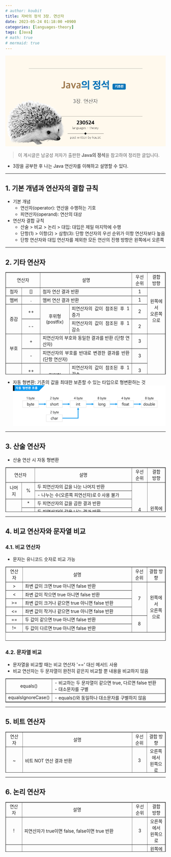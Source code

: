 ```yaml
---
# author: koubit
title: 자바의 정석 3장. 연산자
date: 2023-05-24 01:18:00 +0900
categories: [languages-theory]
tags: [Java]
# math: true
# mermaid: true
---
```


![슬라이드1](/assets/img/computer-science/languages/theory/20230524-slide1.png)

> 이 게시글은 남궁성 저자가 출판한 **Java의 정석**을 참고하여 정리한 글입니다.

* 3장을 공부한 후 나는 Java 연산자를 이해하고 설명할 수 있다.

* * *

## 1. 기본 개념과 연산자의 결합 규칙
* 기본 개념
    * 연산자(operator): 연산을 수행하는 기호
    * 피연산자(operand): 연산의 대상
* 연산자 결합 규칙
    * 산술 > 비교 > 논리 > 대입: 대입은 제일 마지막에 수행
    * 단항(1) > 이항(2) > 삼항(3): 단항 연산자의 우선 순위가 이항 
 연산자보다 높음
    * 단항 연산자와 대입 연산자를 제외한 모든 연산의 진행 방향은 왼쪽에서 오른쪽

* * *

## 2. 기타 연산자
<table style="border-collapse: collapse; width: 100%; height: 320px;" border="1" data-ke-align="alignLeft">
    <tbody>
        <tr style="height: 17px;">
            <td style="width: 21.7442%; height: 17px; text-align: center;" colspan="2">연산자</td>
            <td style="height: 17px; width: 57.2092%; text-align: center;" colspan="2">설명</td>
            <td style="width: 9.76744%; height: 17px; text-align: center;">우선순위</td>
            <td style="width: 11.2791%; height: 17px; text-align: center;">결합 방향</td>
        </tr>
        <tr style="height: 18px;">
            <td style="width: 10.1164%; height: 18px; text-align: center;">첨자</td>
            <td style="width: 11.6278%; height: 18px; text-align: center;">[]</td>
            <td style="width: 57.2092%; height: 18px; text-align: justify;" colspan="2">첨자 연산 결과 반환</td>
            <td style="width: 9.76744%; height: 18px; text-align: center;">1</td>
            <td style="width: 11.2791%; height: 110px; text-align: center;" rowspan="4">왼쪽에서<br />오른쪽으로</td>
        </tr>
        <tr style="height: 18px;">
            <td style="width: 10.1164%; height: 18px; text-align: center;">멤버</td>
            <td style="width: 11.6278%; height: 18px; text-align: center;">.</td>
            <td style="width: 57.2092%; height: 18px; text-align: justify;" colspan="2">멤버 연산 결과 반환</td>
            <td style="width: 9.76744%; height: 18px; text-align: center;">1</td>
        </tr>
        <tr style="height: 37px;">
            <td style="width: 10.1164%; height: 74px; text-align: center;" rowspan="2">증감</td>
            <td style="width: 11.6278%; height: 37px; text-align: center;">++</td>
            <td style="width: 17.3255%; height: 74px; text-align: center;" rowspan="2">후위형(postfix)</td>
            <td style="width: 39.8837%; height: 37px; text-align: justify;">피연산자의 값이 참조된 후 1 증가</td>
            <td style="width: 9.76744%; height: 37px; text-align: center;">2</td>
        </tr>
        <tr style="height: 37px;">
            <td style="width: 11.6278%; height: 37px; text-align: center;">--</td>
            <td style="width: 39.8837%; height: 37px; text-align: justify;">피연산자의 값이 참조된 후 1 감소</td>
            <td style="width: 9.76744%; height: 37px; text-align: center;">2</td>
        </tr>
        <tr style="height: 18px;">
            <td style="width: 10.1164%; height: 36px; text-align: center;" rowspan="2">부호</td>
            <td style="width: 11.6278%; height: 18px; text-align: center;">+</td>
            <td style="width: 57.2092%; height: 18px; text-align: justify;" colspan="2">피연산자의 부호와 동일한 결과를 반환 (단항 연산자)
            </td>
            <td style="width: 9.76744%; height: 18px; text-align: center;">3</td>
            <td style="width: 11.2791%; height: 193px; text-align: center;" rowspan="9">오른쪽에서<br />왼쪽으로</td>
        </tr>
        <tr style="height: 18px;">
            <td style="width: 11.6278%; height: 18px; text-align: center;">-</td>
            <td style="width: 57.2092%; height: 18px; text-align: justify;" colspan="2">피연산자의 부호를 반대로 변경한 결과를 반환 (단항
                연산자)</td>
            <td style="width: 9.76744%; height: 18px; text-align: center;">3</td>
        </tr>
        <tr style="height: 37px;">
            <td style="width: 10.1164%; height: 54px; text-align: center;" rowspan="2">증감</td>
            <td style="width: 11.6278%; height: 37px; text-align: center;">++</td>
            <td style="width: 17.3255%; height: 54px; text-align: center;" rowspan="2">전위형(prefix)</td>
            <td style="width: 39.8837%; height: 37px; text-align: justify;">피연산자의 값이 참조된 후 1 감소</td>
            <td style="width: 9.76744%; height: 37px; text-align: center;">3</td>
        </tr>
        <tr style="height: 17px;">
            <td style="width: 11.6278%; height: 17px; text-align: center;">--</td>
            <td style="width: 39.8837%; height: 17px; text-align: justify;">피연산자의 값이 참조된 후 1 감소</td>
            <td style="width: 9.76744%; height: 17px; text-align: center;">3</td>
        </tr>
        <tr style="height: 17px;">
            <td style="width: 10.1164%; height: 17px; text-align: center;">형변환</td>
            <td style="width: 11.6278%; height: 17px; text-align: center;">(타입)</td>
            <td style="width: 57.2092%; height: 17px; text-align: justify;" colspan="2">변수 또는 상수 타입을 다른 타입으로 변환<br />큰
                자료형에서 작은 자료형으로 변환 시 데이터 손실 발생</td>
            <td style="width: 9.76744%; height: 17px; text-align: center;">3</td>
        </tr>
        <tr style="height: 17px;">
            <td style="width: 10.1164%; height: 17px; text-align: center;">조건</td>
            <td style="width: 11.6278%; height: 17px; text-align: center;">?:</td>
            <td style="width: 57.2092%; height: 17px; text-align: justify;" colspan="2">조건식 ? 식1(참) : 식2(거짓)<br />삼항
                연산자이며 조건식의 결과에 따라 다른 결과 반환</td>
            <td style="width: 9.76744%; height: 17px; text-align: center;">14</td>
        </tr>
        <tr style="height: 17px;">
            <td style="width: 10.1164%; height: 52px; text-align: center;" rowspan="2">대입</td>
            <td style="width: 11.6278%; height: 52px; text-align: center;" rowspan="2">=</td>
            <td style="width: 17.3255%; height: 17px; text-align: center;">lvalue(left value)</td>
            <td style="width: 39.8837%; height: 17px; text-align: justify;">대입 연산자의 왼쪽 피연산자(변수만 가능)</td>
            <td style="width: 9.76744%; height: 69px; text-align: center;" rowspan="3">15</td>
        </tr>
        <tr style="height: 35px;">
            <td style="width: 17.3255%; text-align: center; height: 35px;">rvalue(right value)</td>
            <td style="width: 39.8837%; text-align: justify; height: 35px;">대입 연산자의 오른쪽 피연산자(변수, 상수, 식)</td>
        </tr>
        <tr style="height: 17px;">
            <td style="width: 10.1164%; height: 17px; text-align: center;">복합 대입</td>
            <td style="width: 11.6278%; height: 17px; text-align: center;">(연산자)=</td>
            <td style="width: 57.2092%; height: 17px; text-align: justify;" colspan="2">다른 연산자와 결합하여 '(연산자)=' 형식으로 사용
            </td>
        </tr>
    </tbody>
</table>

* 자동 형변환: 기존의 값을 최대한 보존할 수 있는 타입으로 형변환하는 것
![슬라이드2](/assets/img/computer-science/languages/theory/20230524-slide2.png)

* * *

## 3. 산술 연산자
* 산술 연산 시 자동 형변환

<table style="border-collapse: collapse; width: 100%; height: 140px;" border="1" data-ke-align="alignLeft">
    <tbody>
        <tr style="height: 18px;">
            <td style="width: 13.7211%; height: 18px; text-align: center;" colspan="2">연산자</td>
            <td style="width: 45.6686%; height: 18px; text-align: center;">설명</td>
            <td style="width: 7.42734%; text-align: center; height: 18px;">우선순위</td>
            <td style="width: 8.35752%; text-align: center; height: 18px;">결합 방향</td>
        </tr>
        <tr style="height: 18px;">
            <td style="width: 7.55819%; text-align: center; height: 36px;" rowspan="2">나머지</td>
            <td style="width: 6.16292%; text-align: center; height: 36px;" rowspan="2">%</td>
            <td style="width: 45.6686%; height: 18px;">두 피연산자의 값을 나눈 나머지 반환</td>
            <td style="width: 7.42734%; text-align: center; height: 88px;" rowspan="5">4</td>
            <td style="width: 8.35752%; text-align: center; height: 122px;" rowspan="7">왼쪽에서<br />오른쪽으로</td>
        </tr>
        <tr style="height: 18px;">
            <td style="width: 45.6686%; height: 18px;">-&nbsp;나누는&nbsp;수(오른쪽&nbsp;피연산자)로&nbsp;0&nbsp;사용&nbsp;불가</td>
        </tr>
        <tr style="height: 18px;">
            <td style="width: 7.55819%; text-align: center; height: 86px;" rowspan="5">사칙연산</td>
            <td style="width: 6.16292%; text-align: center; height: 18px;">*</td>
            <td style="width: 45.6686%; height: 18px;">두 피연산자의 값을 곱한 결과 반환</td>
        </tr>
        <tr style="height: 17px;">
            <td style="width: 6.16292%; text-align: center; height: 17px;" rowspan="2">/</td>
            <td style="width: 45.6686%; height: 17px;">두 피연산자의 값을 나눈 결과 반환</td>
        </tr>
        <tr style="height: 17px;">
            <td style="width: 45.6686%; height: 17px;">- 나누는 수(오른쪽 피연산자)로 0 사용
                불가<br />-&nbsp;피연산자로&nbsp;정수와&nbsp;실수&nbsp;허용<br />-&nbsp;(나누는&nbsp;수가&nbsp;음수일&nbsp;경우&nbsp;부호를&nbsp;무시함)
            </td>
        </tr>
        <tr style="height: 17px;">
            <td style="width: 6.16292%; text-align: center; height: 17px;">+</td>
            <td style="width: 45.6686%; height: 17px;">두 피연산자의 값을 더한 결과 반환 (이항 연산자)</td>
            <td style="width: 7.42734%; text-align: center; height: 34px;" rowspan="2">5</td>
        </tr>
        <tr style="height: 17px;">
            <td style="width: 6.16292%; text-align: center; height: 17px;">-</td>
            <td style="width: 45.6686%; height: 17px;">두 피연산자의 값을 뺀 결과 반환 (이항 연산자)</td>
        </tr>
    </tbody>
</table>

* * *

## 4. 비교 연산자와 문자열 비교
### 4.1. 비교 연산자
* 문자는 유니코드 숫자로 비교 가능

<table style="border-collapse: collapse; width: 100%; height: 232px;" border="1" data-ke-align="alignLeft">
    <tbody>
        <tr style="height: 18px;">
            <td style="width: 10.5815%; text-align: center; height: 18px;">연산자</td>
            <td style="width: 68.4884%; text-align: center; height: 18px;">설명</td>
            <td style="width: 9.47675%; text-align: center;">우선순위</td>
            <td style="width: 11.4534%; text-align: center;">결합 방향</td>
        </tr>
        <tr style="height: 18px;">
            <td style="width: 10.5815%; height: 18px; text-align: center;">&gt;</td>
            <td style="width: 68.4884%; height: 18px;">좌변 값이 크면 true 아니면 false 반환</td>
            <td style="width: 9.47675%; text-align: center;" rowspan="4">7</td>
            <td style="width: 11.4534%; text-align: center;" rowspan="6">왼쪽에서<br />오른쪽으로</td>
        </tr>
        <tr style="height: 18px;">
            <td style="width: 10.5815%; height: 18px; text-align: center;">&lt;</td>
            <td style="width: 68.4884%; height: 18px;">좌변 값이 작으면 true 아니면 false 반환</td>
        </tr>
        <tr style="height: 18px;">
            <td style="width: 10.5815%; height: 18px; text-align: center;">&gt;=</td>
            <td style="width: 68.4884%; height: 18px;">좌변 값이 크거나 같으면 true 아니면 false 반환</td>
        </tr>
        <tr style="height: 18px;">
            <td style="width: 10.5815%; height: 18px; text-align: center;">&lt;=</td>
            <td style="width: 68.4884%; height: 18px;">좌변 값이 작거나 같으면 true 아니면 false 반환</td>
        </tr>
        <tr style="height: 18px;">
            <td style="width: 10.5815%; height: 18px; text-align: center;">==</td>
            <td style="width: 68.4884%; height: 18px;">두 값이 같으면 true 아니면 false 반환</td>
            <td style="width: 9.47675%; text-align: center;" rowspan="2">8</td>
        </tr>
        <tr style="height: 18px;">
            <td style="width: 10.5815%; height: 18px; text-align: center;">!=</td>
            <td style="width: 68.4884%; height: 18px;">두 값이 다르면 true 아니면 false 반환</td>
        </tr>
    </tbody>
</table>

### 4.2. 문자열 비교
* 문자열을 비교할 때는 비교 연산자 '==' 대신 메서드 사용
* 비교 연산자는 두 문자열이 완전히 같은지 비교할 뿐 내용을 비교하지 않음

<table style="border-collapse: collapse; width: 100%;" border="1" data-ke-align="alignLeft">
    <tbody>
        <tr>
            <td style="width: 18.9535%; text-align: center;">equals()</td>
            <td style="width: 81.0465%;">- 비교하는 두 문자열이 같으면 true, 다르면 false 반환<br />- 대소문자를 구별</td>
        </tr>
        <tr>
            <td style="width: 18.9535%; text-align: center;">equalsIgnoreCase()</td>
            <td style="width: 81.0465%;">- equals()와 동일하나 대소문자를 구별하지 않음</td>
        </tr>
    </tbody>
</table>

* * *

## 5. 비트 연산자
<table style="border-collapse: collapse; width: 100%; height: 128px;" border="1" data-ke-align="alignLeft">
    <tbody>
        <tr style="height: 18px;">
            <td style="text-align: center; width: 10.5814%; height: 18px;">연산자</td>
            <td style="text-align: center; width: 68.6046%; height: 18px;">설명</td>
            <td style="text-align: center; width: 9.30228%; height: 18px;">우선순위</td>
            <td style="text-align: center; width: 11.5115%; height: 18px;">결합 방향</td>
        </tr>
        <tr style="height: 18px;">
            <td style="text-align: center; width: 10.5814%; height: 18px;">~</td>
            <td style="width: 68.6046%; height: 18px; text-align: justify;">비트 NOT 연산 결과 반환</td>
            <td style="width: 9.30228%; height: 18px; text-align: center;">3</td>
            <td style="width: 11.5115%; height: 18px; text-align: center;">오른쪽에서<br />왼쪽으로</td>
        </tr>
        <tr style="height: 18px;">
            <td style="text-align: center; width: 10.5814%; height: 18px;">&lt;&lt;</td>
            <td style="width: 68.6046%; height: 18px; text-align: justify;">비트 왼쪽 시프트 결과 반환</td>
            <td style="width: 9.30228%; height: 54px; text-align: center;" rowspan="3">6</td>
            <td style="width: 11.5115%; height: 92px; text-align: center;" rowspan="6">왼쪽에서<br />오른쪽으로</td>
        </tr>
        <tr style="height: 18px;">
            <td style="text-align: center; width: 10.5814%; height: 18px;">&gt;&gt;</td>
            <td style="width: 68.6046%; height: 18px; text-align: justify;">부호 비트를 확장하면서 비트 오른쪽 시프트 결과 반환</td>
        </tr>
        <tr style="height: 18px;">
            <td style="text-align: center; width: 10.5814%; height: 18px;">&gt;&gt;&gt;</td>
            <td style="width: 68.6046%; height: 18px; text-align: justify;">부호 비트까지 모두 비트 오른쪽 시프트 결과 반환</td>
        </tr>
        <tr style="height: 10px;">
            <td style="text-align: center; width: 10.5814%; height: 10px;">&amp;</td>
            <td style="width: 68.6046%; height: 10px; text-align: justify;">비트 AND 연산 결과 반환</td>
            <td style="width: 9.30228%; height: 10px; text-align: center;">9</td>
        </tr>
        <tr style="height: 10px;">
            <td style="text-align: center; width: 10.5814%; height: 10px;">^</td>
            <td style="width: 68.6046%; height: 10px; text-align: justify;">비트 XOR 연산 결과 반환</td>
            <td style="width: 9.30228%; height: 10px; text-align: center;">10</td>
        </tr>
        <tr style="height: 18px;">
            <td style="text-align: center; width: 10.5814%; height: 18px;">|</td>
            <td style="width: 68.6046%; height: 18px; text-align: justify;">비트 OR 연산 결과 반환</td>
            <td style="width: 9.30228%; height: 18px; text-align: center;">11</td>
        </tr>
    </tbody>
</table>

* * *

## 6. 논리 연산자
<table style="border-collapse: collapse; width: 100%; height: 156px;" border="1" data-ke-align="alignLeft">
    <tbody>
        <tr style="height: 18px;">
            <td style="width: 10.1163%; text-align: center; height: 18px;">연산자</td>
            <td style="width: 69.186%; text-align: center; height: 18px;">설명</td>
            <td style="width: 9.53491%; text-align: center;">우선순위</td>
            <td style="width: 11.1628%; text-align: center;">결합 방향</td>
        </tr>
        <tr style="height: 17px;">
            <td style="width: 10.1163%; text-align: center; height: 17px;">!</td>
            <td style="width: 69.186%; height: 17px; text-align: justify;">피연산자가 true이면 false, false이면 true 반환</td>
            <td style="width: 9.53491%; text-align: center;">3</td>
            <td style="width: 11.1628%; text-align: center;">오른쪽에서<br />왼쪽으로</td>
        </tr>
        <tr>
            <td style="width: 10.1163%; text-align: center;">&amp;&amp;</td>
            <td style="width: 69.186%; text-align: justify;">피연산자 양쪽 모두 true이면 true 반환</td>
            <td style="width: 9.53491%; text-align: center;">12</td>
            <td style="width: 11.1628%; text-align: center;" rowspan="2">왼쪽에서<br />오른쪽으로</td>
        </tr>
        <tr style="height: 18px;">
            <td style="width: 10.1163%; height: 18px; text-align: center;">||</td>
            <td style="width: 69.186%; height: 18px; text-align: justify;">피연산자 중 어느 한 쪽이 true이면 true 반환</td>
            <td style="width: 9.53491%; text-align: center;">13</td>
        </tr>
    </tbody>
</table>
